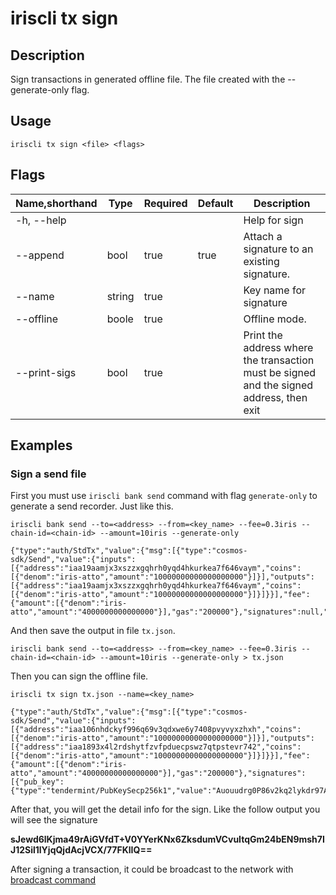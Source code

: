 # iriscli tx sign

## Description

Sign transactions in generated offline file. The file created with the --generate-only flag.

## Usage

```
iriscli tx sign <file> <flags>
```

## Flags

| Name,shorthand | Type   | Required | Default | Description                                                                              |
| -------------- | ------ | -------- | ------- | ---------------------------------------------------------------------------------------- |
| -h, --help     |        |          |         | Help for sign                                                                            |
| --append       | bool   | true     | true    | Attach a signature to an existing signature.                                             |
| --name         | string | true     |         | Key name for signature                                                                   |
| --offline      | boole  | true     |         | Offline mode.                                                                            |
| --print-sigs   | bool   | true     |         | Print the address where the transaction must be signed and the signed address, then exit |

## Examples

### Sign a send file 

First you must use `iriscli bank send` command with flag `generate-only` to generate a send recorder. Just like this.

```  
iriscli bank send --to=<address> --from=<key_name> --fee=0.3iris --chain-id=<chain-id> --amount=10iris --generate-only

{"type":"auth/StdTx","value":{"msg":[{"type":"cosmos-sdk/Send","value":{"inputs":[{"address":"iaa19aamjx3xszzxgqhrh0yqd4hkurkea7f646vaym","coins":[{"denom":"iris-atto","amount":"10000000000000000000"}]}],"outputs":[{"address":"iaa19aamjx3xszzxgqhrh0yqd4hkurkea7f646vaym","coins":[{"denom":"iris-atto","amount":"10000000000000000000"}]}]}}],"fee":{"amount":[{"denom":"iris-atto","amount":"4000000000000000"}],"gas":"200000"},"signatures":null,"memo":""}}
```


And then save the output in file `tx.json`.
```
iriscli bank send --to=<address> --from=<key_name> --fee=0.3iris --chain-id=<chain-id> --amount=10iris --generate-only > tx.json
```

Then you can sign the offline file.
```
iriscli tx sign tx.json --name=<key_name> 

{"type":"auth/StdTx","value":{"msg":[{"type":"cosmos-sdk/Send","value":{"inputs":[{"address":"iaa106nhdckyf996q69v3qdxwe6y7408pvyvyxzhxh","coins":[{"denom":"iris-atto","amount":"10000000000000000000"}]}],"outputs":[{"address":"iaa1893x4l2rdshytfzvfpduecpswz7qtpstevr742","coins":[{"denom":"iris-atto","amount":"10000000000000000000"}]}]}}],"fee":{"amount":[{"denom":"iris-atto","amount":"40000000000000000"}],"gas":"200000"},"signatures":[{"pub_key":{"type":"tendermint/PubKeySecp256k1","value":"Auouudrg0P86v2kq2lykdr97AJYGHyD6BJXAQtjR1gzd"},"signature":"sJewd6lKjma49rAiGVfdT+V0YYerKNx6ZksdumVCvuItqGm24bEN9msh7IJ12Sil1lYjqQjdAcjVCX/77FKlIQ==","account_number":"0","sequence":"3"}],"memo":"test"}}
```


After that, you will get the detail info for the sign. Like the follow output you will see the signature 

**sJewd6lKjma49rAiGVfdT+V0YYerKNx6ZksdumVCvuItqGm24bEN9msh7IJ12Sil1lYjqQjdAcjVCX/77FKlIQ==**

After signing a transaction, it could be broadcast to the network with [broadcast command](broadcast.md)
